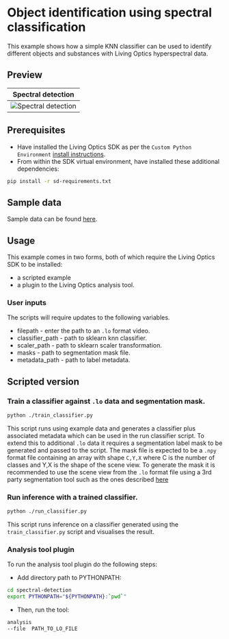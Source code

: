 # Object identification using spectral classification

This example shows how a simple KNN classifier can be used to identify different objects and substances with Living Optics hyperspectral data.

## Preview

Spectral detection |
:------------: |
![Spectral detection](./media/liquid-classification.gif)  |

## Prerequisites

- Have installed the Living Optics SDK as per the `Custom Python Environment` [install instructions](https://cloud.livingoptics.com/shared-resources?file=docs/ebooks/install-sdk.pdf).
- From within the SDK virtual environment, have installed these additional dependencies:

```bash
pip install -r sd-requirements.txt
```

## Sample data

Sample data can be found
[here](https://cloud.livingoptics.com/shared-resources?file=samples_v2/spectral-detection.zip).

## Usage

This example comes in two forms, both of which require the Living Optics SDK to be installed:
- a scripted example
- a plugin to the Living Optics analysis tool.

### User inputs

The scripts will require updates to the following variables.

- filepath - enter the path to an `.lo` format video.
- classifier_path - path to sklearn knn classifier.
- scaler_path - path to sklearn scaler transformation.
- masks - path to segmentation mask file.
- metadata_path - path to label metadata.

## Scripted version

### Train a classifier against `.lo` data and segmentation mask.

```bash
python ./train_classifier.py
```
This script runs using example data and generates a classifier plus associated metadata which can be used in the run classifier script. To extend this to additional `.lo` data it requires a segmentation label mask to be generated and passed to the script. The mask file is expected to be a `.npy` format file containing an array with shape `C,Y,X` where C is the number of classes and Y,X is the shape of the scene view. To generate the mask it is recommended to use the scene view from the `.lo` format file using a 3rd party segmentation tool such as the ones described [here](https://foobar167.medium.com/open-source-free-software-for-image-segmentation-and-labeling-4b0332049878) 

### Run inference with a trained classifier.

```bash
python ./run_classifier.py
```

This script runs inference on a classifier generated using the `train_classifier.py` script and visualises the result.

### Analysis tool plugin

To run the analysis tool plugin do the following steps:

- Add directory path to PYTHONPATH:

```bash
cd spectral-detection
export PYTHONPATH="${PYTHONPATH}:`pwd`"
```

- Then, run the tool:

```bash
analysis 
--file  PATH_TO_LO_FILE
```
